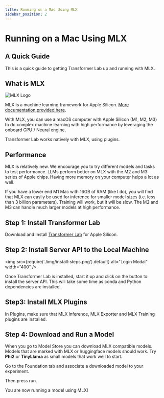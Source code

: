 ```yaml
---
title: Running on a Mac Using MLX
sidebar_position: 2
---
```


# Running on a Mac Using MLX

## A Quick Guide

This is a quick guide to getting Transformer Lab up and running with MLX.

## What is MLX

![MLX Logo](https://ml-explore.github.io/mlx/build/html/_static/mlx_logo.png)

MLX is a machine learning framework for Apple Silicon. [More documentation provided here](https://github.com/ml-explore/mlx).

With MLX, you can use a macOS computer with Apple Silicon (M1, M2, M3) to do complex machine learning with high performance by leveraging the onboard GPU / Neural engine.

Transformer Lab works natively with MLX, using plugins.

## Performance

MLX is relatively new. We encourage you to try different models and tasks to test performance. LLMs perform better on MLX with the M2 and M3 series of Apple chips. Having more memory on your computer helps a lot as well.

If you have a lower end M1 Mac with 16GB of RAM (like I do), you will find that MLX can easily be used for inference for smaller model sizes (i.e. less than 3 billion parameters). Training will work, but it will be slow. The M2 and M3 can handle much larger models at high performance.

## Step 1: Install Transformer Lab

Download and Install [Transformer Lab](/docs/download) for Apple Silicon.

## Step 2: Install Server API to the Local Machine

<img src={require('./img/install-steps.png').default} alt="Login Modal" width="400" />

Once Transformer Lab is installed, start it up and click on the button to install the server API. This will take some time as conda and Python dependencies are installed.

## Step3: Install MLX Plugins

In Plugins, make sure that MLX Inference, MLX Exporter and MLX Training plugins are installed.

## Step 4: Download and Run a Model

When you go to Model Store you can download MLX compatible models. Models that are marked with MLX or huggingface models should work. Try **Phi2** or **TinyLlama** as small models that work well to start.

Go to the Foundation tab and associate a downloaded model to your experiment.

Then press run.

You are now running a model using MLX!

